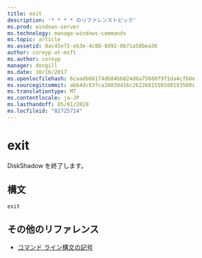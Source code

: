 ```yaml
---
title: exit
description: '* * * * のリファレンストピック'
ms.prod: windows-server
ms.technology: manage-windows-commands
ms.topic: article
ms.assetid: 8ac45e72-eb3e-4c88-8d92-0b71a58bea36
author: coreyp-at-msft
ms.author: coreyp
manager: dongill
ms.date: 10/16/2017
ms.openlocfilehash: 6caadb66174db84bb024d6a75680f9f1da4cfb0e
ms.sourcegitcommit: ab64dc83fca28039416c26226815502d0193500c
ms.translationtype: MT
ms.contentlocale: ja-JP
ms.lasthandoff: 05/01/2020
ms.locfileid: "82725714"
---
```

# <a name="exit"></a>exit



DiskShadow を終了します。

## <a name="syntax"></a>構文

```
exit
```

## <a name="additional-references"></a>その他のリファレンス

- [コマンド ライン構文の記号](command-line-syntax-key.md)